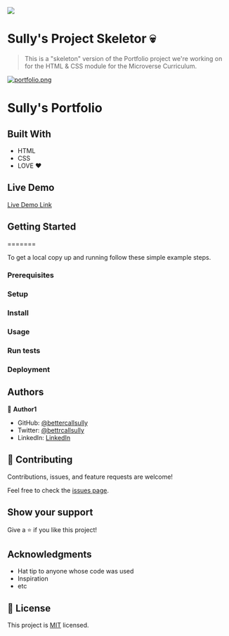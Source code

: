 ![](https://img.shields.io/badge/Microverse-blueviolet)

# Sully's Project Skeletor :skull:

> This is a "skeleton" version of the Portfolio project we're working on for the HTML & CSS module for the Microverse Curriculum.

[![portfolio.png](https://i.postimg.cc/bwyVMvnY/portfolio.png)](https://postimg.cc/7fRNJwXj)
# Sully's Portfolio

## Built With

- HTML
- CSS
- LOVE :heart:

## Live Demo

[Live Demo Link](https://livedemo.com)


## Getting Started
=======

To get a local copy up and running follow these simple example steps.

### Prerequisites

### Setup

### Install

### Usage

### Run tests

### Deployment



## Authors

👤 **Author1**

- GitHub: [@bettercallsully](https://github.com/bettercallsully)
- Twitter: [@bettrcallsully](https://twitter.com/bettrcallsully)
- LinkedIn: [LinkedIn](https://linkedin.com/in/solomonelkelani)

## 🤝 Contributing

Contributions, issues, and feature requests are welcome!

Feel free to check the [issues page](../../issues/).

## Show your support

Give a ⭐️ if you like this project!

## Acknowledgments

- Hat tip to anyone whose code was used
- Inspiration
- etc

## 📝 License

This project is [MIT](./MIT.md) licensed.
